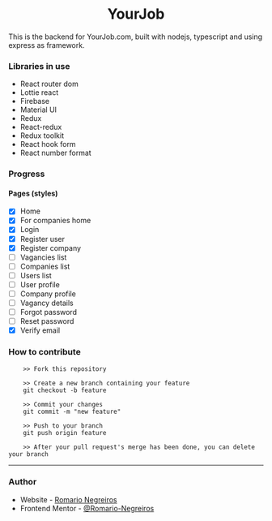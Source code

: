 <h1 align="center">YourJob</h1>

This is the backend for YourJob.com, built with nodejs, typescript and using express as framework.

### Libraries in use

- React router dom
- Lottie react
- Firebase
- Material UI
- Redux
- React-redux
- Redux toolkit
- React hook form
- React number format

### Progress

#### Pages (styles)
- [x] Home
- [x] For companies home
- [x] Login
- [x] Register user
- [x] Register company
- [ ] Vagancies list
- [ ] Companies list
- [ ] Users list
- [ ] User profile
- [ ] Company profile
- [ ] Vagancy details
- [ ] Forgot password
- [ ] Reset password
- [x] Verify email

### How to contribute

```
    >> Fork this repository

    >> Create a new branch containing your feature
    git checkout -b feature

    >> Commit your changes
    git commit -m "new feature"

    >> Push to your branch
    git push origin feature

    >> After your pull request's merge has been done, you can delete your branch

```

---

### Author

- Website - [Romario Negreiros](https://romario-negreiros.github.io/Romario-frontend/)
- Frontend Mentor - [@Romario-Negreiros](https://www.frontendmentor.io/profile/Romario-Negreiros)